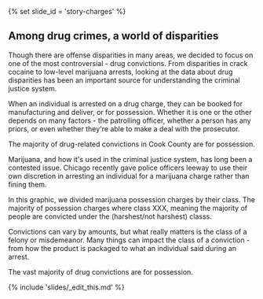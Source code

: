{% set slide_id = 'story-charges' %}

## Among drug crimes, a world of disparities

Though there are offense disparities in many areas, we decided to focus on one of the most controversial - drug convictions. From disparities in crack cocaine to low-level marijuana arrests, looking at the data about drug disparities has been an important source for understanding the criminal justice system. 

 When an individual is arrested on a drug charge, they can be booked for manufacturing and deliver, or for possession. Whether it is one or the other depends on many factors - the patrolling officer, whether a person has any priors, or even whether they're able to make a deal with the prosecutor. 

 
 <p class="lead"> The majority of drug-related convictions in Cook County are for possession. </p>

Marijuana, and how it's used in the criminal justice system, has long been a contested issue. Chicago recently gave police officers leeway to use their own discretion in arresting an individual for a marijuana charge rather than fining them. 

In this graphic, we divided marijuana possession charges by their class. The majority of possession charges where class XXX, meaning the majority of people are convicted under the (harshest/not harshest) classs.

<div id="drug-charges-class-chart" class="chart"></div>

Convictions can vary by amounts, but what really matters is the class of a felony or misdemeanor. Many things can impact the class of a conviction - from how the product is packaged to what an individual said during an arrest. 

<p class="lead"> The vast majority of drug convictions are for possession. </p>

<div id="drug-charges-type-chart" class="chart"></div>

{% include 'slides/_edit_this.md' %}
